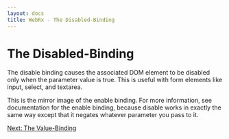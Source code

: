 ```yaml
---
layout: docs
title: WebRx - The Disabled-Binding
---
```

# The Disabled-Binding

The disable binding causes the associated DOM element to be disabled only when the parameter value is true. 
This is useful with form elements like input, select, and textarea.

This is the mirror image of the enable binding. For more information, see documentation for the 
enable binding, because disable works in exactly the same way except that it negates whatever parameter you pass to it.

<a class="next-topic" href="/docs/value-binding.html">Next: The Value-Binding</a>
